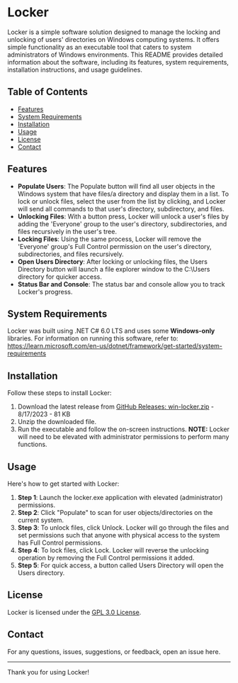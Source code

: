 # Locker

Locker is a simple software solution designed to manage the locking and unlocking of users' directories on Windows computing systems. It offers simple functionality as an executable tool that caters to system administrators of Windows environments. This README provides detailed information about the software, including its features, system requirements, installation instructions, and usage guidelines.

## Table of Contents

- [Features](#features)
- [System Requirements](#system-requirements)
- [Installation](#installation)
- [Usage](#usage)
- [License](#license)
- [Contact](#contact)

## Features

- **Populate Users**: The Populate button will find all user objects in the Windows system that have files/a directory and display them in a list. To lock or unlock files, select the user from the list by clicking, and Locker will send all commands to that user's directory, subdirectory, and files.
- **Unlocking Files**: With a button press, Locker will unlock a user's files by adding the 'Everyone' group to the user's directory, subdirectories, and files recursively in the user's tree.
- **Locking Files**: Using the same process, Locker will remove the 'Everyone' group's Full Control permission on the user's directory, subdirectories, and files recursively.
- **Open Users Directory**: After locking or unlocking files, the Users Directory button will launch a file explorer window to the C:\Users directory for quicker access.
- **Status Bar and Console**: The status bar and console allow you to track Locker's progress.

## System Requirements

Locker was built using .NET C# 6.0 LTS and uses some **Windows-only** libraries. For information on running this software, refer to: https://learn.microsoft.com/en-us/dotnet/framework/get-started/system-requirements

## Installation

Follow these steps to install Locker:

1. Download the latest release from [GitHub Releases: win-locker.zip](https://github.com/kittrellbj/locker/blob/main/Locker/bin/Release/net6.0-windows/win-locker.zip) - 8/17/2023 - 81 KB
2. Unzip the downloaded file.
3. Run the executable and follow the on-screen instructions. **NOTE:** Locker will need to be elevated with administrator permissions to perform many functions.

## Usage

Here's how to get started with Locker:

1. **Step 1**: Launch the locker.exe application with elevated (administrator) permissions.
2. **Step 2**: Click "Populate" to scan for user objects/directories on the current system.
3. **Step 3**: To unlock files, click Unlock. Locker will go through the files and set permissions such that anyone with physical access to the system has Full Control permissions.
4. **Step 4**: To lock files, click Lock. Locker will reverse the unlocking operation by removing the Full Control permissions it added.
5. **Step 5**: For quick access, a button called Users Directory will open the Users directory.

## License

Locker is licensed under the [GPL 3.0 License](https://www.gnu.org/licenses/gpl-3.0.en.html).

## Contact

For any questions, issues, suggestions, or feedback, open an issue here.

---

Thank you for using Locker!
